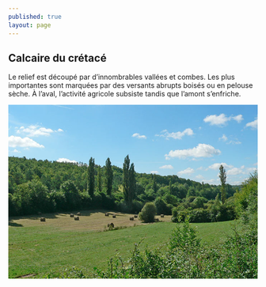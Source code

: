 ```yaml
---
published: true
layout: page
---
```


## Calcaire du crétacé

Le relief est découpé par d’innombrables vallées et combes. Les plus importantes sont marquées par des versants abrupts boisés ou en pelouse sèche. À l’aval, l’activité agricole subsiste tandis que l’amont s’enfriche.

![20_GEOGRAPHIE_POP_UP_05.jpg](/data/images/24/geographie/20_GEOGRAPHIE_POP_UP_05.jpg)

